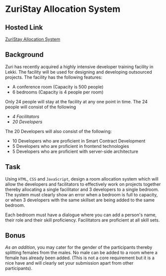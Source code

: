 # ZuriStay Allocation System

## Hosted Link
[ZuriStay Allocation System](https://ruxy1212.github.io/zuriStayAllocator/)

## Background
Zuri has recently acquired a highly intensive developer training facility in Lekki. The facility will be used for designing and developing outsourced projects. The facility has the following features:

- A conference room (Capacity is 500 people)
- 6 bedrooms (Capacity is 4 people per room)

Only 24 people will stay at the facility at any one point in time. The 24 people will consist of the following

- _4 Facilitators_
- _20 Developers_

The 20 Developers will also consist of the following: 

- 10 Developers who are proficient in Smart Contract Development
- 5 Developers who are proficient in frontend technologies
- 5 Developers who are proficient with server-side architecture

## Task
Using `HTML`, `CSS` and `JavaScript`, design a room allocation system which will allow the developers and facilitators to effectively work on projects together thereby allocating a single facilitator and 3 developers to a single bedroom.
The system must clearly show an error when a bedroom is full to capacity, or when 3 developers with the same skillset are being added to the same bedroom.

Each bedroom must have a dialogue where you can add a person's name, their role and their skill proficiency. Facilitators are proficient at all skill sets.

## Bonus
_As an addition_, you may cater for the gender of the participants thereby splitting females from the males. No male can be added to a room where a female has already been added. (This is not a core requirement but it is a nice have and will clearly set your submission apart from other participants).
